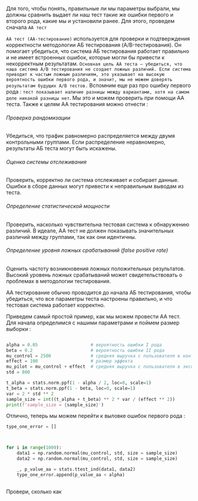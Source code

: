 Для того, чтобы понять, правильные ли мы параметры выбрали, мы должны сравнить выдает ли наш тест такие же ошибки первого и второго рода, какие мы и установили ранее. Для этого, проведем сначала `АА тест`

`АА тест (AA-тестирование)` используется для проверки и подтверждения корректности методологии АБ тестирования (A/B-тестирования). Он помогает убедиться, что система АБ тестирования работает правильно и не имеет встроенных ошибок, которые могли бы привести к некорректным результатам. `Основная цель АА теста — убедиться, что наша система A/B тестирования не создает ложных различий. Если система приводит к частым ложным различиям, это указывает на высокую вероятность ошибки первого рода, и значит, мы не можем доверять результатам будущих A/B тестов.` Вспомним еще раз про ошибку первого рода :  `тест показывает наличие разницы между вариантами, хотя на самом деле никакой разницы нет`.  Мы это и можем проверить при помощи АА теста. Также к целям  АА тестирования можно отнести :

<h6>Проверка рандомизации</h6>
Убедиться, что трафик равномерно распределяется между двумя контрольными группами. Если распределение неравномерно, результаты АБ теста могут быть искажены.

<h6>Оценка системы отслеживания</h6>
Проверить, корректно ли система отслеживает и собирает данные. Ошибки в сборе данных могут привести к неправильным выводам из теста.

<h6>Определение статистической мощности </h6>
Проверить, насколько чувствительна тестовая система к обнаружению различий. В идеале, АА тест не должен показывать значительных различий между группами, так как они идентичны.

<h6>Определение уровня ложных срабатываний (false positive rate) </h6>
Оценить частоту возникновения ложных положительных результатов. Высокий уровень ложных срабатываний может свидетельствовать о проблемах в методологии тестирования.

АА тестирование обычно проводится до начала АБ тестирования, чтобы убедиться, что все параметры теста настроены правильно, и что тестовая система работает корректно.


Приведем самый простой пример, как мы можем провести АА тест.
Для начала определимся с нашими параметрами и поймем размер выборки : 

```python

alpha = 0.05                    # вероятность ошибки I рода
beta = 0.2                      # вероятность ошибки II рода
mu_control = 2500               # средняя выручка с пользователя в контрольной группе
effect = 100                    # размер эффекта
mu_pilot = mu_control + effect  # средняя выручка с пользователя в экспериментальной группе
std = 800                       

t_alpha = stats.norm.ppf(1 - alpha / 2, loc=0, scale=1)
t_beta = stats.norm.ppf(1 - beta, loc=0, scale=1)
var = 2 * std ** 2
sample_size = int((t_alpha + t_beta) ** 2 * var / (effect ** 2))
print(f'sample_size = {sample_size}')

```

Отлично, теперь мы можем перейти к выловке ошибок первого рода : 

```python
type_one_error = []



for i in range(1000):
    data1 = np.random.normal(mu_control, std, size = sample_size)
    data2 = np.random.normal(mu_control, std, size = sample_size)

    _, p_value_aa = stats.ttest_ind(data1, data2)
    type_one_error.append(p_value_aa < alpha)
    
```

Провери, сколько как